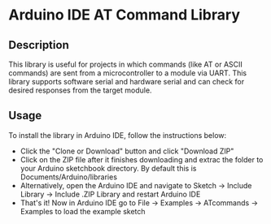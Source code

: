 # Arduino IDE AT Command Library

## Description
This library is useful for projects in which commands (like AT or ASCII commands) are sent from a microcontroller to a module via UART. This library supports software serial and hardware serial and can check for desired responses from the target module.

## Usage
To install the library in Arduino IDE, follow the instructions below:
- Click the "Clone or Download" button and click "Download ZIP"
- Click on the ZIP file after it finishes downloading and extrac the folder to your Arduino sketchbook directory. By default this is Documents/Arduino/libraries
- Alternatively, open the Arduino IDE and navigate to Sketch -> Include Library -> Include .ZIP Library and restart Arduino IDE
- That's it! Now in Arduino IDE go to File -> Examples -> ATcommands -> Examples to load the example sketch
